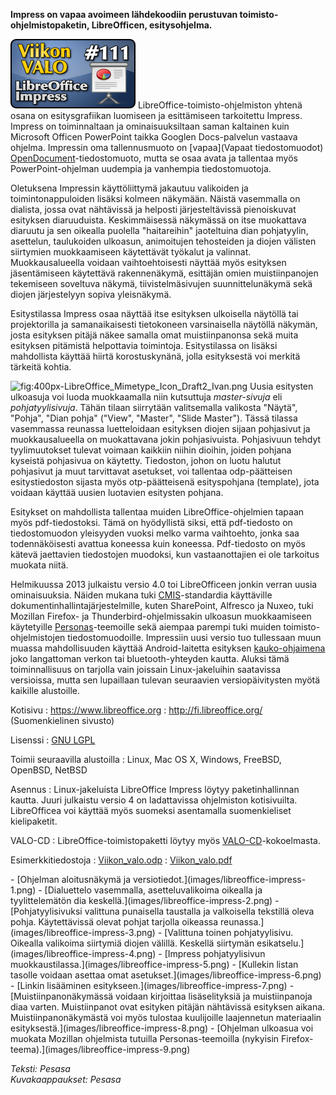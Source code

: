 <!--
Title: LibreOffice Impress
Week: 3x07
Number: 111
Date: 2013/02/10
Pageimage: valo111-libreoffice_impress.png
Tags: Linux,Windows,Mac OS X,FreeBSD,NetBSD,OpenBSD
-->

**Impress on vapaa avoimeen lähdekoodiin perustuvan
toimisto-ohjelmistopaketin, LibreOfficen, esitysohjelma.**

![](images/valo111-libreoffice_impress.png "fig:valo111-libreoffice_impress.png")
LibreOffice-toimisto-ohjelmiston yhtenä osana on esitysgrafiikan
luomiseen ja esittämiseen tarkoitettu Impress. Impress on toiminnaltaan
ja ominaisuuksiltaan saman kaltainen kuin Microsoft Officen PowerPoint
taikka Googlen Docs-palvelun vastaava ohjelma. Impressin oma
tallennusmuoto on [vapaa](Vapaat tiedostomuodot)
[OpenDocument](http://fi.wikipedia.org/wiki/OpenDocument)-tiedostomuoto,
mutta se osaa avata ja tallentaa myös PowerPoint-ohjelman uudempia ja
vanhempia tiedostomuotoja.

Oletuksena Impressin käyttöliittymä jakautuu valikoiden ja
toimintonappuloiden lisäksi kolmeen näkymään. Näistä vasemmalla on
dialista, jossa ovat nähtävissä ja helposti järjesteltävissä
pienoiskuvat esityksen diaruuduista. Keskimmäisessä näkymässä on itse
muokattava diaruutu ja sen oikealla puolella "haitareihin" jaoteltuina
dian pohjatyylin, asettelun, taulukoiden ulkoasun, animoitujen
tehosteiden ja diojen välisten siirtymien muokkaamiseen käytettävät
työkalut ja valinnat. Muokkausalueella voidaan vaihtoehtoisesti näyttää
myös esityksen jäsentämiseen käytettävä rakennenäkymä, esittäjän omien
muistiinpanojen tekemiseen soveltuva näkymä, tiivistelmäsivujen
suunnittelunäkymä sekä diojen järjestelyyn sopiva yleisnäkymä.

Esitystilassa Impress osaa näyttää itse esityksen ulkoisella näytöllä
tai projektorilla ja samanaikaisesti tietokoneen varsinaisella näytöllä
näkymän, josta esityksen pitäjä näkee samalla omat muistiinpanonsa sekä
muita esityksen pitämistä helpottavia toimintoja. Esitystilassa on
lisäksi mahdollista käyttää hiirtä korostuskynänä, jolla esityksestä voi
merkitä tärkeitä kohtia.

![](400px-LibreOffice_Mimetype_Icon_Draft2_Ivan.png "fig:400px-LibreOffice_Mimetype_Icon_Draft2_Ivan.png")
Uusia esitysten ulkoasuja voi luoda muokkaamalla niin kutsuttuja
*master-sivuja* eli *pohjatyylisivuja*. Tähän tilaan siirrytään
valitsemalla valikosta "Näytä", "Pohja", "Dian pohja" ("View", "Master",
"Slide Master"). Tässä tilassa vasemmassa reunassa luetteloidaan
esityksen diojen sijaan pohjasivut ja muokkausalueella on muokattavana
jokin pohjasivuista. Pohjasivuun tehdyt tyylimuutokset tulevat voimaan
kaikkiin niihin dioihin, joiden pohjana kyseistä pohjasivua on käytetty.
Tiedoston, johon on luotu halutut pohjasivut ja muut tarvittavat
asetukset, voi tallentaa odp-päätteisen esitystiedoston sijasta myös
otp-päätteisenä esityspohjana (template), jota voidaan käyttää uusien
luotavien esitysten pohjana.

Esitykset on mahdollista tallentaa muiden LibreOffice-ohjelmien tapaan
myös pdf-tiedostoksi. Tämä on hyödyllistä siksi, että pdf-tiedosto on
tiedostomuodon yleisyyden vuoksi melko varma vaihtoehto, jonka saa
todennäköisesti avattua koneessa kuin koneessa. Pdf-tiedosto on myös
kätevä jaettavien tiedostojen muodoksi, kun vastaanottajien ei ole
tarkoitus muokata niitä.

Helmikuussa 2013 julkaistu versio 4.0 toi LibreOfficeen jonkin verran
uusia ominaisuuksia. Näiden mukana tuki
[CMIS](http://en.wikipedia.org/wiki/Content_Management_Interoperability_Services)-standardia
käyttäville dokumentinhallintajärjestelmille, kuten SharePoint, Alfresco
ja Nuxeo, tuki Mozillan Firefox- ja Thunderbird-ohjelmissakin ulkoasun
muokkaamiseen käytetyille
[Personas](http://www.getpersonas.com/en-US/)-teemoille sekä aiempaa
parempi tuki muiden toimisto-ohjelmistojen tiedostomuodoille. Impressiin
uusi versio tuo tullessaan muun muassa mahdollisuuden käyttää
Android-laitetta esityksen
[kauko-ohjaimena](https://play.google.com/store/apps/details?id=org.libreoffice.impressremote)
joko langattoman verkon tai bluetooth-yhteyden kautta. Aluksi tämä
toiminnallisuus on tarjolla vain joissain Linux-jakeluihin saatavissa
versioissa, mutta sen lupaillaan tulevan seuraavien versiopäivitysten
myötä kaikille alustoille.

Kotisivu
:   <https://www.libreoffice.org>
:   <http://fi.libreoffice.org/> (Suomenkielinen sivusto)

Lisenssi
:   [GNU LGPL](http://www.gnu.org/copyleft/lesser.html)

Toimii seuraavilla alustoilla
:   Linux, Mac OS X, Windows, FreeBSD, OpenBSD, NetBSD

Asennus
:   Linux-jakeluista LibreOffice Impress löytyy paketinhallinnan kautta.
    Juuri julkaistu versio 4 on ladattavissa ohjelmiston kotisivuilta.
    LibreOfficea voi käyttää myös suomeksi asentamalla suomenkieliset
    kielipaketit.

VALO-CD
:   LibreOffice-toimistopaketti löytyy myös
    [VALO-CD](http://www.valo-cd.fi/ilmainen_libreoffice)-kokoelmasta.

Esimerkkitiedostoja
:   [Viikon_valo.odp](files/Viikon_valo.odp)
:   [Viikon_valo.pdf](files/Viikon_valo.pdf)

<div class="psgallery" markdown="1">
-   [Ohjelman aloitusnäkymä ja
    versiotiedot.](images/libreoffice-impress-1.png)
-   [Dialuettelo vasemmalla, asetteluvalikoima oikealla ja
    tyylittelemätön dia keskellä.](images/libreoffice-impress-2.png)
-   [Pohjatyylisivuksi valittuna punaisella taustalla ja valkoisella
    tekstillä oleva pohja. Käytettävissä olevat pohjat tarjolla oikeassa
    reunassa.](images/libreoffice-impress-3.png)
-   [Valittuna toinen pohjatyylisivu. Oikealla valikoima siirtymiä
    diojen välillä. Keskellä siirtymän
    esikatselu.](images/libreoffice-impress-4.png)
-   [Impress pohjatyylisivun
    muokkaustilassa.](images/libreoffice-impress-5.png)
-   [Kullekin listan tasolle voidaan asettaa omat
    asetukset.](images/libreoffice-impress-6.png)
-   [Linkin lisääminen esitykseen.](images/libreoffice-impress-7.png)
-   [Muistiinpanonäkymässä voidaan kirjoittaa lisäselityksiä ja
    muistiinpanoja diaa varten. Muistiinpanot ovat esityken pitäjän
    nähtävissä esityksen aikana. Muistiinpanonäkymästä voi myös tulostaa
    kuulijoille laajennetun materiaalin
    esityksestä.](images/libreoffice-impress-8.png)
-   [Ohjelman ulkoasua voi muokata Mozillan ohjelmista tutuilla
    Personas-teemoilla (nykyisin
    Firefox-teema).](images/libreoffice-impress-9.png)
</div>

*Teksti: Pesasa* <br />
*Kuvakaappaukset: Pesasa*

